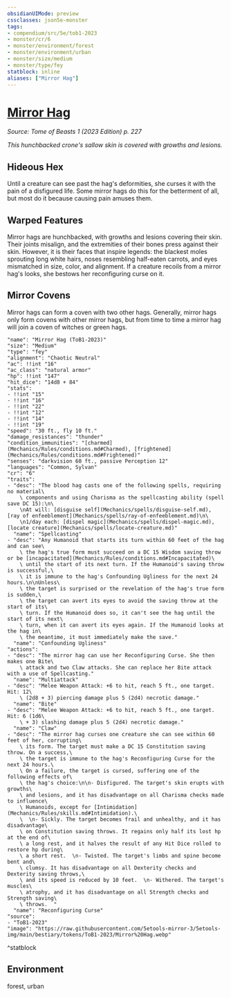 ```yaml
---
obsidianUIMode: preview
cssclasses: json5e-monster
tags:
- compendium/src/5e/tob1-2023
- monster/cr/6
- monster/environment/forest
- monster/environment/urban
- monster/size/medium
- monster/type/fey
statblock: inline
aliases: ["Mirror Hag"]
---
```

# [Mirror Hag](Mechanics\bestiary\fey/mirror-hag-tob1-2023.md)
*Source: Tome of Beasts 1 (2023 Edition) p. 227*  

*This hunchbacked crone's sallow skin is covered with growths and lesions.*

## Hideous Hex

Until a creature can see past the hag's deformities, she curses it with the pain of a disfigured life. Some mirror hags do this for the betterment of all, but most do it because causing pain amuses them.

## Warped Features

Mirror hags are hunchbacked, with growths and lesions covering their skin. Their joints misalign, and the extremities of their bones press against their skin. However, it is their faces that inspire legends: the blackest moles sprouting long white hairs, noses resembling half-eaten carrots, and eyes mismatched in size, color, and alignment. If a creature recoils from a mirror hag's looks, she bestows her reconfiguring curse on it.

## Mirror Covens

Mirror hags can form a coven with two other hags. Generally, mirror hags only form covens with other mirror hags, but from time to time a mirror hag will join a coven of witches or green hags.

```statblock
"name": "Mirror Hag (ToB1-2023)"
"size": "Medium"
"type": "fey"
"alignment": "Chaotic Neutral"
"ac": !!int "16"
"ac_class": "natural armor"
"hp": !!int "147"
"hit_dice": "14d8 + 84"
"stats":
- !!int "15"
- !!int "16"
- !!int "22"
- !!int "12"
- !!int "14"
- !!int "19"
"speed": "30 ft., fly 10 ft."
"damage_resistances": "thunder"
"condition_immunities": "[charmed](Mechanics/Rules/conditions.md#Charmed), [frightened](Mechanics/Rules/conditions.md#Frightened)"
"senses": "darkvision 60 ft., passive Perception 12"
"languages": "Common, Sylvan"
"cr": "6"
"traits":
- "desc": "The blood hag casts one of the following spells, requiring no material\
    \ components and using Charisma as the spellcasting ability (spell save DC 15):\n\
    \nAt will: [disguise self](Mechanics/spells/disguise-self.md), [ray of enfeeblement](Mechanics/spells/ray-of-enfeeblement.md)\n\
    \n1/day each: [dispel magic](Mechanics/spells/dispel-magic.md), [locate creature](Mechanics/spells/locate-creature.md)"
  "name": "Spellcasting"
- "desc": "Any Humanoid that starts its turn within 60 feet of the hag and can see\
    \ the hag's true form must succeed on a DC 15 Wisdom saving throw or be [incapacitated](Mechanics/Rules/conditions.md#Incapacitated)\
    \ until the start of its next turn. If the Humanoid's saving throw is successful,\
    \ it is immune to the hag's Confounding Ugliness for the next 24 hours.\n\nUnless\
    \ the target is surprised or the revelation of the hag's true form is sudden,\
    \ the target can avert its eyes to avoid the saving throw at the start of its\
    \ turn. If the Humanoid does so, it can't see the hag until the start of its next\
    \ turn, when it can avert its eyes again. If the Humanoid looks at the hag in\
    \ the meantime, it must immediately make the save."
  "name": "Confounding Ugliness"
"actions":
- "desc": "The mirror hag can use her Reconfiguring Curse. She then makes one Bite\
    \ attack and two Claw attacks. She can replace her Bite attack with a use of Spellcasting."
  "name": "Multiattack"
- "desc": "Melee Weapon Attack: +6 to hit, reach 5 ft., one target. Hit: 12\
    \ (2d8 + 3) piercing damage plus 5 (2d4) necrotic damage."
  "name": "Bite"
- "desc": "Melee Weapon Attack: +6 to hit, reach 5 ft., one target. Hit: 6 (1d6\
    \ + 3) slashing damage plus 5 (2d4) necrotic damage."
  "name": "Claw"
- "desc": "The mirror hag curses one creature she can see within 60 feet of her, corrupting\
    \ its form. The target must make a DC 15 Constitution saving throw. On a success,\
    \ the target is immune to the hag's Reconfiguring Curse for the next 24 hours.\
    \ On a failure, the target is cursed, suffering one of the following effects of\
    \ the hag's choice:\n\n- Disfigured. The target's skin erupts with growths\
    \ and lesions, and it has disadvantage on all Charisma checks made to influence\
    \ Humanoids, except for [Intimidation](Mechanics/Rules/skills.md#Intimidation).\
    \  \n- Sickly. The target becomes frail and unhealthy, and it has disadvantage\
    \ on Constitution saving throws. It regains only half its lost hp at the end of\
    \ a long rest, and it halves the result of any Hit Dice rolled to restore hp during\
    \ a short rest.  \n- Twisted. The target's limbs and spine become bent and\
    \ clumsy. It has disadvantage on all Dexterity checks and Dexterity saving throws,\
    \ and its speed is reduced by 10 feet.  \n- Withered. The target's muscles\
    \ atrophy, and it has disadvantage on all Strength checks and Strength saving\
    \ throws.  "
  "name": "Reconfiguring Curse"
"source":
- "ToB1-2023"
"image": "https://raw.githubusercontent.com/5etools-mirror-3/5etools-img/main/bestiary/tokens/ToB1-2023/Mirror%20Hag.webp"
```
^statblock

## Environment

forest, urban